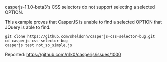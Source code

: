 casperjs-1.1.0-beta3's CSS selectors do not support selecting a selected OPTION.

This example proves that CasperJS is unable to find a selected OPTION that JQuery is able to find.

```
git clone https://github.com/sheldonh/casperjs-css-selector-bug.git
cd casperjs-css-selector-bug
casperjs test not_so_simple.js
```

Reported: https://github.com/n1k0/casperjs/issues/1000
